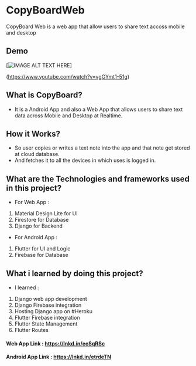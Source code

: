 # CopyBoardWeb
CopyBoard Web is a web app that allow users to share text accoss mobile and desktop

## Demo


[![IMAGE ALT TEXT HERE](https://img.youtube.com/vi/vgGYmt1-51g/0.jpg)]

(https://www.youtube.com/watch?v=vgGYmt1-51g)

## What is CopyBoard?
 * It is a Android App and also a Web App that allows users to share text data across Mobile and Desktop at Realtime.

## How it Works?
* So user copies or writes a text note into the app and that note get stored at cloud database.
* And fetches it to all the devices in which uses is logged in.

##  What are the Technologies and frameworks  used in this project?
*  For Web App :
1. Material Design Lite for UI
2.  Firestore for Database
3.  Django for Backend
* For Android App :
1. Flutter  for UI and Logic
2. Firebase for Database

##  What i learned by doing this project?
* I learned :
1. Django web app development
2.  Django Firebase integration
3.  Hosting Django app on #Heroku
4.  Flutter Firebase integration
5. Flutter State Management
6. Flutter Routes


#### Web App Link : https://lnkd.in/eeSqRSc

#### Android App Link : https://lnkd.in/etrdeTN


